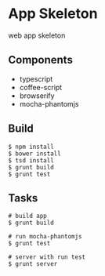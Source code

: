 # App Skeleton

web app skeleton

## Components

- typescript
- coffee-script
- browserify
- mocha-phantomjs

## Build

```
$ npm install
$ bower install
$ tsd install
$ grunt build
$ grunt test
```

## Tasks

```
# build app
$ grunt build

# run mocha-phantomjs
$ grunt test

# server with run test
$ grunt server
```
